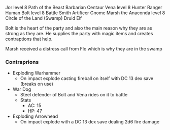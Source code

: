 Jor level 8 Path of the Beast Barbarian Centaur
Vena level 8 Hunter Ranger Human
Bolt level 8 Battle Smith Artificer Gnome
Marsh the Anaconda level 8 Circle of the Land (Swamp) Druid Elf

Bolt is the heart of the party and also the main reason why they are as strong as they are. He supplies the party with magic items and creates contraptions that help.

Marsh received a distress call from Flo which is why they are in the swamp

### Contraprions
- Exploding Warhammer
	- On impact explode casting fireball on itself with DC 13 dex save (breaks on use)
- War Dog
	- Steel defender of Bolt and Vena rides on it to battle
	- Stats
		- AC: 15
		- HP: 47
- Exploding Arrowhead
	- On impact explode with a DC 13 dex save dealing 2d6 fire damage